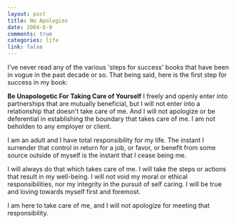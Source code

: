 ```yaml
--- 
layout: post
title: No Apologies
date: 2004-6-9
comments: true
categories: life
link: false
---
```

I've never read any of the various 'steps for success' books that have been in vogue in the past decade or so. That being said, here is the first step for success in my book:

<strong>Be Unapologetic For Taking Care of Yourself</strong>
I freely and openly enter into partnerships that are mutually beneficial, but I will not enter into a relationship that doesn't take care of me. And I will not apologize or be deferential in establishing the boundary that takes care of me. I am not beholden to any employer or client.

I am an adult and I have total responsibility for my life. The instant I surrender that control in return for a job, or favor, or benefit from some source outside of myself is the instant that I cease being me.

I will always do that which takes care of me. I will take the steps or actions that result in my well-being. I will not void my moral or ethical responsibilities, nor my integrity in the pursuit of self caring. I will be true and loving towards myself first and foremost.

I am here to take care of me, and I will not apologize for meeting that responsibility.
